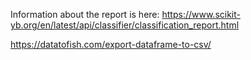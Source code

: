 Information about the report is here:
https://www.scikit-yb.org/en/latest/api/classifier/classification_report.html

https://datatofish.com/export-dataframe-to-csv/
